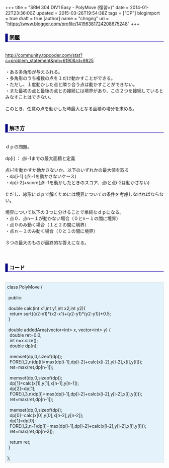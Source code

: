+++
title = "SRM 304 DIV1 Easy - PolyMove (復習×)"
date = 2014-01-22T23:36:00Z
updated = 2015-03-26T19:54:38Z
tags = ["DP"]
blogimport = true
draft = true
[author]
	name = "chngng"
	uri = "https://www.blogger.com/profile/14196381724208675248"
+++

<div dir="ltr" style="text-align: left;" trbidi="on"><h3 style="border-bottom: 2px solid slateblue; border-left: 8px solid navy; color: black; padding: 0px 0px 1px 5px;">問題 </h3><br /><a href="http://community.topcoder.com/stat?c=problem_statement&amp;pm=6190&amp;rd=9825" target="_blank">http://community.topcoder.com/stat?c=problem_statement&amp;pm=6190&amp;rd=9825</a><br /><br />・ある多角形が与えられる。<br />・多角形のうち複数の点を１だけ動かすことができる。<br />・ただし、１度動かした点と隣り合う点は動かすことができない。<br />・また最初の点と最後の点との接続には境界があり、この２つを接続しているとみなすことはできない。<br /><br />このとき、任意の点を動かした時最大となる面積の増分を求める。<br /><br /><h3 style="border-bottom: 2px solid slateblue; border-left: 8px solid navy; color: black; padding: 0px 0px 1px 5px;">解き方 </h3><br />ｄｐの問題。<br /><br />dp[i] ： 点i-1までの最大面積と定義<br /><br />点i-1を動かすか動かさないか、以下のいずれかの最大値を取る<br />・dp[i-1] (点i-1を動かさないケース)<br />・dp[i-2]+score(点i-1を動かしたときのスコア、点iと点i-2は動かさない)<br /><br />ただし、線形にｄｐで解くためには境界についての条件を考慮しなければならない。<br /><br />境界について以下の３つに分けることで単純なｄｐになる。<br />・点０、点n－１が動かない場合（０とn－１の間に境界）<br />・点０のみ動く場合（１と２の間に境界）<br />・点ｎ－１のみ動く場合（０と１の間に境界）<br /><br />３つの最大のものが最終的な答えになる。<br /><div><br /></div><br /><h3 style="border-bottom: 2px solid slateblue; border-left: 8px solid navy; color: black; padding: 0px 0px 1px 5px;">コード </h3><br /><div style="background-color: #e3f2fb; border: 1px dotted #CCCCCC; padding: 5px;">class PolyMove {<br /><br /><span class="Apple-tab-span" style="white-space: pre;"> </span>public:<br /><br /><span class="Apple-tab-span" style="white-space: pre;"> </span>double calc(int x1,int y1,int x2,int y2){<br /><span class="Apple-tab-span" style="white-space: pre;">  </span>return sqrt((x2-x1)*(x2-x1)+(y2-y1)*(y2-y1))*0.5;<br /><span class="Apple-tab-span" style="white-space: pre;"> </span>}<br /><br /><span class="Apple-tab-span" style="white-space: pre;"> </span>double addedArea(vector&lt;int&gt; x, vector&lt;int&gt; y) {<br /><span class="Apple-tab-span" style="white-space: pre;">  </span>double ret=0.0;<br /><span class="Apple-tab-span" style="white-space: pre;">  </span>int n=x.size();<br /><span class="Apple-tab-span" style="white-space: pre;">  </span>double dp[n];<br /><br /><span class="Apple-tab-span" style="white-space: pre;">  </span>memset(dp,0,sizeof(dp));<br /><span class="Apple-tab-span" style="white-space: pre;">  </span>FORE(i,2,n)dp[i]=max(dp[i-1],dp[i-2]+calc(x[i-2],y[i-2],x[i],y[i]));<br /><span class="Apple-tab-span" style="white-space: pre;">  </span>ret=max(ret,dp[n-1]);<br /><br /><span class="Apple-tab-span" style="white-space: pre;">  </span>memset(dp,0,sizeof(dp));<br /><span class="Apple-tab-span" style="white-space: pre;">  </span>dp[1]=calc(x[1],y[1],x[n-1],y[n-1]);<br /><span class="Apple-tab-span" style="white-space: pre;">  </span>dp[2]=dp[1];<br /><span class="Apple-tab-span" style="white-space: pre;">  </span>FORE(i,3,n)dp[i]=max(dp[i-1],dp[i-2]+calc(x[i-2],y[i-2],x[i],y[i]));<br /><span class="Apple-tab-span" style="white-space: pre;">  </span>ret=max(ret,dp[n-1]);<br /><br /><span class="Apple-tab-span" style="white-space: pre;">  </span>memset(dp,0,sizeof(dp));<br /><span class="Apple-tab-span" style="white-space: pre;">  </span>dp[0]=calc(x[0],y[0],x[n-2],y[n-2]);<br /><span class="Apple-tab-span" style="white-space: pre;">  </span>dp[1]=dp[0];<br /><span class="Apple-tab-span" style="white-space: pre;">  </span>FORE(i,2,n-1)dp[i]=max(dp[i-1],dp[i-2]+calc(x[i-2],y[i-2],x[i],y[i]));<br /><span class="Apple-tab-span" style="white-space: pre;">  </span>ret=max(ret,dp[n-2]);<br /><br /><span class="Apple-tab-span" style="white-space: pre;">  </span>return ret;<br /><span class="Apple-tab-span" style="white-space: pre;"> </span>}<br /><br />};</div></div>
